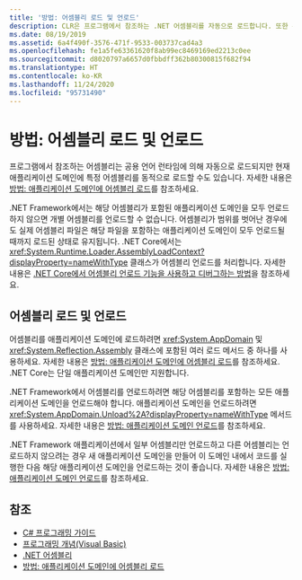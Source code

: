 ```yaml
---
title: '방법: 어셈블리 로드 및 언로드'
description: CLR은 프로그램에서 참조하는 .NET 어셈블리를 자동으로 로드합니다. 또한 특정 어셈블리를 현재 애플리케이션 도메인에 동적으로 로드할 수도 있습니다.
ms.date: 08/19/2019
ms.assetid: 6a4f490f-3576-471f-9533-003737cad4a3
ms.openlocfilehash: fe1a5fe63361620f8ab99ec8469169ed2213c0ee
ms.sourcegitcommit: d8020797a6657d0fbbdff362b80300815f682f94
ms.translationtype: HT
ms.contentlocale: ko-KR
ms.lasthandoff: 11/24/2020
ms.locfileid: "95731490"
---
```

# <a name="how-to-load-and-unload-assemblies"></a>방법: 어셈블리 로드 및 언로드

프로그램에서 참조하는 어셈블리는 공용 언어 런타임에 의해 자동으로 로드되지만 현재 애플리케이션 도메인에 특정 어셈블리를 동적으로 로드할 수도 있습니다. 자세한 내용은 [방법: 애플리케이션 도메인에 어셈블리 로드](../../framework/app-domains/how-to-load-assemblies-into-an-application-domain.md)를 참조하세요.

.NET Framework에서는 해당 어셈블리가 포함된 애플리케이션 도메인을 모두 언로드하지 않으면 개별 어셈블리를 언로드할 수 없습니다. 어셈블리가 범위를 벗어난 경우에도 실제 어셈블리 파일은 해당 파일을 포함하는 애플리케이션 도메인이 모두 언로드될 때까지 로드된 상태로 유지됩니다. .NET Core에서는 <xref:System.Runtime.Loader.AssemblyLoadContext?displayProperty=nameWithType> 클래스가 어셈블리 언로드를 처리합니다. 자세한 내용은 [.NET Core에서 어셈블리 언로드 기능을 사용하고 디버그하는 방법](unloadability.md)을 참조하세요.

## <a name="load-and-unload-assemblies"></a>어셈블리 로드 및 언로드

어셈블리를 애플리케이션 도메인에 로드하려면 <xref:System.AppDomain> 및 <xref:System.Reflection.Assembly> 클래스에 포함된 여러 로드 메서드 중 하나를 사용하세요. 자세한 내용은 [방법: 애플리케이션 도메인에 어셈블리 로드](../../framework/app-domains/how-to-load-assemblies-into-an-application-domain.md)를 참조하세요. .NET Core는 단일 애플리케이션 도메인만 지원합니다.

.NET Framework에서 어셈블리를 언로드하려면 해당 어셈블리를 포함하는 모든 애플리케이션 도메인을 언로드해야 합니다. 애플리케이션 도메인을 언로드하려면 <xref:System.AppDomain.Unload%2A?displayProperty=nameWithType> 메서드를 사용하세요. 자세한 내용은 [방법: 애플리케이션 도메인 언로드](../../framework/app-domains/how-to-unload-an-application-domain.md)를 참조하세요.

.NET Framework 애플리케이션에서 일부 어셈블리만 언로드하고 다른 어셈블리는 언로드하지 않으려는 경우 새 애플리케이션 도메인을 만들어 이 도메인 내에서 코드를 실행한 다음 해당 애플리케이션 도메인을 언로드하는 것이 좋습니다. 자세한 내용은 [방법: 애플리케이션 도메인 언로드](../../framework/app-domains/how-to-unload-an-application-domain.md)를 참조하세요.  

## <a name="see-also"></a>참조

- [C# 프로그래밍 가이드](../../csharp/programming-guide/index.md)
- [프로그래밍 개념(Visual Basic)](../../visual-basic/programming-guide/concepts/index.md)
- [.NET 어셈블리](index.md)
- [방법: 애플리케이션 도메인에 어셈블리 로드](../../framework/app-domains/how-to-load-assemblies-into-an-application-domain.md)
